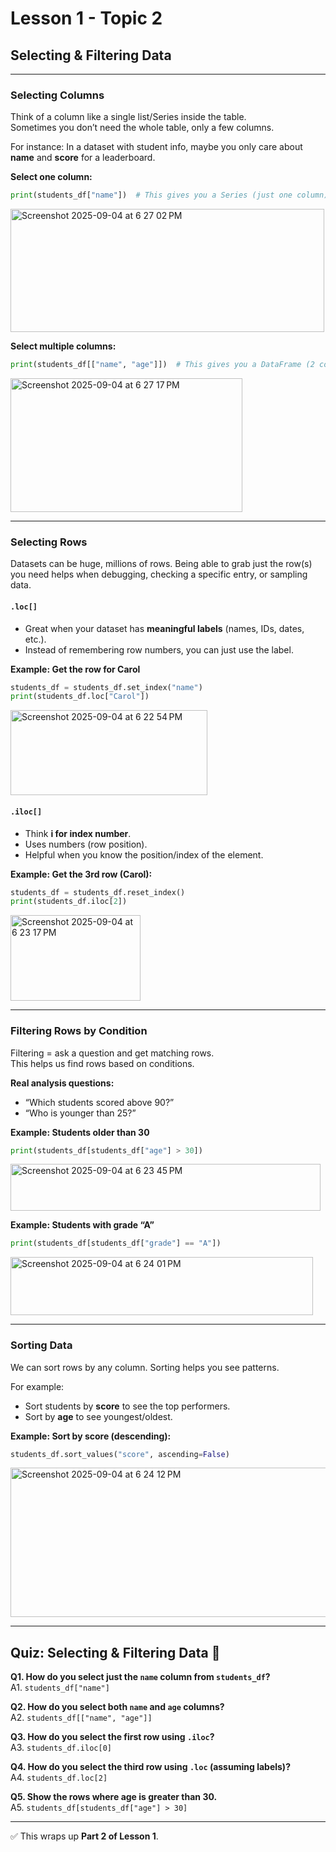 
# Lesson 1 - Topic 2

## Selecting & Filtering Data

---

### Selecting Columns

Think of a column like a single list/Series inside the table.  
Sometimes you don’t need the whole table, only a few columns.  

For instance: In a dataset with student info, maybe you only care about **name** and **score** for a leaderboard.

**Select one column:**  
```python
print(students_df["name"])  # This gives you a Series (just one column)
```
<img width="502" height="197" alt="Screenshot 2025-09-04 at 6 27 02 PM" src="https://github.com/user-attachments/assets/b204acbf-137c-4018-be41-655f20593a12" />



**Select multiple columns:**  
```python
print(students_df[["name", "age"]])  # This gives you a DataFrame (2 columns)
```
<img width="371" height="214" alt="Screenshot 2025-09-04 at 6 27 17 PM" src="https://github.com/user-attachments/assets/507d6b65-d88d-4b62-bcf1-528a2f8ef35f" />

---

### Selecting Rows

Datasets can be huge, millions of rows. Being able to grab just the row(s) you need helps when debugging, checking a specific entry, or sampling data.

#### `.loc[]`  
- Great when your dataset has **meaningful labels** (names, IDs, dates, etc.).  
- Instead of remembering row numbers, you can just use the label.  

**Example: Get the row for Carol**  
```python
students_df = students_df.set_index("name")
print(students_df.loc["Carol"])
```
<img width="315" height="136" alt="Screenshot 2025-09-04 at 6 22 54 PM" src="https://github.com/user-attachments/assets/86e23600-f251-457f-8296-666bae5e2cd2" />

#### `.iloc[]`  
- Think **i for index number**.  
- Uses numbers (row position).  
- Helpful when you know the position/index of the element.  

**Example: Get the 3rd row (Carol):**  
```python
students_df = students_df.reset_index()
print(students_df.iloc[2])
```
<img width="208" height="137" alt="Screenshot 2025-09-04 at 6 23 17 PM" src="https://github.com/user-attachments/assets/fb9f9759-093e-441f-995d-3254415cd839" />

---

### Filtering Rows by Condition

Filtering = ask a question and get matching rows.  
This helps us find rows based on conditions.  

**Real analysis questions:**  
- “Which students scored above 90?”  
- “Who is younger than 25?”  

**Example: Students older than 30**  
```python
print(students_df[students_df["age"] > 30])
```
<img width="496" height="75" alt="Screenshot 2025-09-04 at 6 23 45 PM" src="https://github.com/user-attachments/assets/f95415cc-b165-4ee4-86c4-3dc1eaedfc33" />

**Example: Students with grade “A”**  
```python
print(students_df[students_df["grade"] == "A"])
```
<img width="484" height="93" alt="Screenshot 2025-09-04 at 6 24 01 PM" src="https://github.com/user-attachments/assets/4fd6d2bc-7041-41b9-b867-e146f9a93b45" />

---

### Sorting Data

We can sort rows by any column. Sorting helps you see patterns.  

For example:  
- Sort students by **score** to see the top performers.  
- Sort by **age** to see youngest/oldest.  

**Example: Sort by score (descending):**  
```python
students_df.sort_values("score", ascending=False)
```
<img width="532" height="239" alt="Screenshot 2025-09-04 at 6 24 12 PM" src="https://github.com/user-attachments/assets/d4bd9642-d929-4c77-ae31-90ff17bd68a8" />

---

## Quiz: Selecting & Filtering Data 🎯

**Q1. How do you select just the `name` column from `students_df`?**  
A1. `students_df["name"]`  

**Q2. How do you select both `name` and `age` columns?**  
A2. `students_df[["name", "age"]]`  

**Q3. How do you select the first row using `.iloc`?**  
A3. `students_df.iloc[0]`  

**Q4. How do you select the third row using `.loc` (assuming labels)?**  
A4. `students_df.loc[2]`  

**Q5. Show the rows where age is greater than 30.**  
A5. `students_df[students_df["age"] > 30]`  

---

✅ This wraps up **Part 2 of Lesson 1**.
